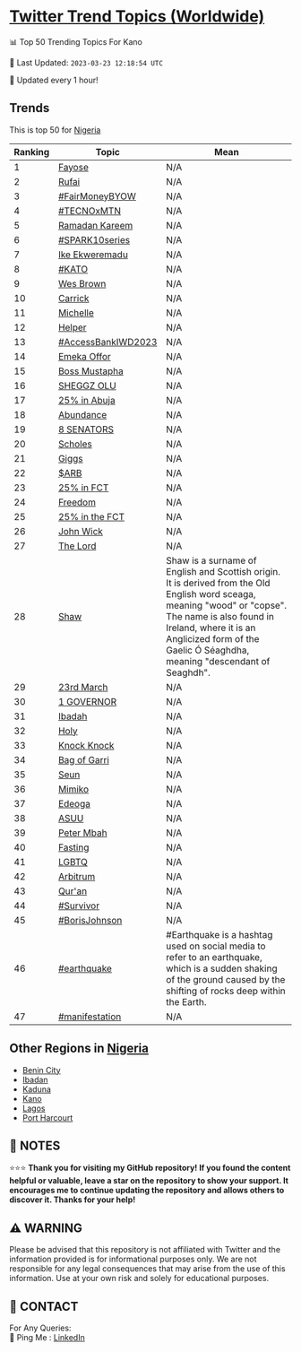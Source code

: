 [Twitter Trend Topics (Worldwide)](https://github.com/ErcinDedeoglu/Twitter-Trend-Topics)
==========


📊 Top 50 Trending Topics For Kano

📆 Last Updated: `2023-03-23 12:18:54 UTC`

🔧 Updated every 1 hour!


## Trends

This is top 50 for [Nigeria](</Nigeria>)

| Ranking | Topic | Mean |
| ------- | ------------ | ------------ |
| 1 | [Fayose](http://twitter.com/search?q=Fayose) | N/A |
| 2 | [Rufai](http://twitter.com/search?q=Rufai) | N/A |
| 3 | [#FairMoneyBYOW](http://twitter.com/search?q=%23FairMoneyBYOW) | N/A |
| 4 | [#TECNOxMTN](http://twitter.com/search?q=%23TECNOxMTN) | N/A |
| 5 | [Ramadan Kareem](http://twitter.com/search?q=Ramadan+Kareem) | N/A |
| 6 | [#SPARK10series](http://twitter.com/search?q=%23SPARK10series) | N/A |
| 7 | [Ike Ekweremadu](http://twitter.com/search?q=Ike+Ekweremadu) | N/A |
| 8 | [#KATO](http://twitter.com/search?q=%23KATO) | N/A |
| 9 | [Wes Brown](http://twitter.com/search?q=Wes+Brown) | N/A |
| 10 | [Carrick](http://twitter.com/search?q=Carrick) | N/A |
| 11 | [Michelle](http://twitter.com/search?q=Michelle) | N/A |
| 12 | [Helper](http://twitter.com/search?q=Helper) | N/A |
| 13 | [#AccessBankIWD2023](http://twitter.com/search?q=%23AccessBankIWD2023) | N/A |
| 14 | [Emeka Offor](http://twitter.com/search?q=Emeka+Offor) | N/A |
| 15 | [Boss Mustapha](http://twitter.com/search?q=Boss+Mustapha) | N/A |
| 16 | [SHEGGZ OLU](http://twitter.com/search?q=SHEGGZ+OLU) | N/A |
| 17 | [25% in Abuja](http://twitter.com/search?q=25%25+in+Abuja) | N/A |
| 18 | [Abundance](http://twitter.com/search?q=Abundance) | N/A |
| 19 | [8 SENATORS](http://twitter.com/search?q=8+SENATORS) | N/A |
| 20 | [Scholes](http://twitter.com/search?q=Scholes) | N/A |
| 21 | [Giggs](http://twitter.com/search?q=Giggs) | N/A |
| 22 | [$ARB](http://twitter.com/search?q=%24ARB) | N/A |
| 23 | [25% in FCT](http://twitter.com/search?q=25%25+in+FCT) | N/A |
| 24 | [Freedom](http://twitter.com/search?q=Freedom) | N/A |
| 25 | [25% in the FCT](http://twitter.com/search?q=25%25+in+the+FCT) | N/A |
| 26 | [John Wick](http://twitter.com/search?q=John+Wick) | N/A |
| 27 | [The Lord](http://twitter.com/search?q=The+Lord) | N/A |
| 28 | [Shaw](http://twitter.com/search?q=Shaw) | Shaw is a surname of English and Scottish origin. It is derived from the Old English word sceaga, meaning "wood" or "copse". The name is also found in Ireland, where it is an Anglicized form of the Gaelic Ó Séaghdha, meaning "descendant of Seaghdh". |
| 29 | [23rd March](http://twitter.com/search?q=23rd+March) | N/A |
| 30 | [1 GOVERNOR](http://twitter.com/search?q=1+GOVERNOR) | N/A |
| 31 | [Ibadah](http://twitter.com/search?q=Ibadah) | N/A |
| 32 | [Holy](http://twitter.com/search?q=Holy) | N/A |
| 33 | [Knock Knock](http://twitter.com/search?q=Knock+Knock) | N/A |
| 34 | [Bag of Garri](http://twitter.com/search?q=Bag+of+Garri) | N/A |
| 35 | [Seun](http://twitter.com/search?q=Seun) | N/A |
| 36 | [Mimiko](http://twitter.com/search?q=Mimiko) | N/A |
| 37 | [Edeoga](http://twitter.com/search?q=Edeoga) | N/A |
| 38 | [ASUU](http://twitter.com/search?q=ASUU) | N/A |
| 39 | [Peter Mbah](http://twitter.com/search?q=Peter+Mbah) | N/A |
| 40 | [Fasting](http://twitter.com/search?q=Fasting) | N/A |
| 41 | [LGBTQ](http://twitter.com/search?q=LGBTQ) | N/A |
| 42 | [Arbitrum](http://twitter.com/search?q=Arbitrum) | N/A |
| 43 | [Qur'an](http://twitter.com/search?q=Qur%27an) | N/A |
| 44 | [#Survivor](http://twitter.com/search?q=%23Survivor) | N/A |
| 45 | [#BorisJohnson](http://twitter.com/search?q=%23BorisJohnson) | N/A |
| 46 | [#earthquake](http://twitter.com/search?q=%23earthquake) | #Earthquake is a hashtag used on social media to refer to an earthquake, which is a sudden shaking of the ground caused by the shifting of rocks deep within the Earth. |
| 47 | [#manifestation](http://twitter.com/search?q=%23manifestation) | N/A |



## Other Regions in [Nigeria](</Nigeria>)

* [Benin City](</Nigeria/Benin City.md>)
* [Ibadan](</Nigeria/Ibadan.md>)
* [Kaduna](</Nigeria/Kaduna.md>)
* [Kano](</Nigeria/Kano.md>)
* [Lagos](</Nigeria/Lagos.md>)
* [Port Harcourt](</Nigeria/Port Harcourt.md>)



## 📝 NOTES

⭐⭐⭐ **Thank you for visiting my GitHub repository! If you found the content helpful or valuable, leave a star on the repository to show your support. It encourages me to continue updating the repository and allows others to discover it. Thanks for your help!**


## ⚠️ WARNING

Please be advised that this repository is not affiliated with Twitter and the information provided is for informational purposes only. We are not responsible for any legal consequences that may arise from the use of this information. Use at your own risk and solely for educational purposes.


## 📨 CONTACT

 For Any Queries:  
            🏓 Ping Me : [LinkedIn](https://www.linkedin.com/in/ercindedeoglu/)
